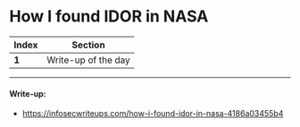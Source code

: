 # How I found IDOR in NASA

Index | Section
--- | ---
**1** | Write-up of the day

___


#### Write-up: 

* https://infosecwriteups.com/how-i-found-idor-in-nasa-4186a03455b4
